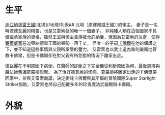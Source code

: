 <!-- TITLE: 艾雷索．賽爾威 -->
<!-- SUBTITLE: 『我知道你對我有所不滿，但是拜託你，拯救你的母親吧。』CV：大塚明夫-->

# 生平
[迪亞納德雷王國](/組織/列表#迪亞納德雷王國)[北境](/地理/列表## 北境（原賽爾威王國）)的領主。
妻子是一名叫做德瓦麗的精靈，也是艾雷索娶的唯一一個妻子。
非純種人類在這個國家不具備繼承家族的資格，雖然王室與領主貴族被允許納妾，但因為艾雷索的決定，使得[賽爾威家](/組織/賽爾威家)在迪亞納德雷王國的聲勢一落千丈。
但唯一的子嗣[卡佛爾](卡佛爾)在他的保護之下，並不知道這些事情與父親所承受的壓力。
艾雷索也以武士道為準則嚴厲地管教卡佛爾，但是卡佛爾卻在對父親有所怨懟的情況下離家出走。

德瓦麗在不明原因下病倒，在醫師的診斷之下完全無從判斷原因為何，最後選擇與魔法師舊識葛羅德聯繫。
為了治好德瓦麗的怪病，葛羅德將離家出走的卡佛爾帶回家中，並與艾雷索商議，決定委託卡佛爾與其所屬的冒險團隊Super Starlight Striker協助，艾雷索也將自己配戴多年的珍貴魔法武器贈與卡佛爾。

# 外貌